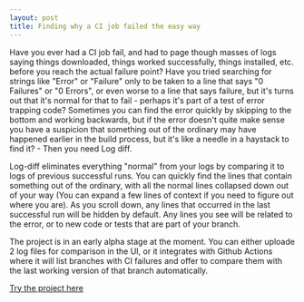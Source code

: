 ```yaml
---
layout: post
title: Finding why a CI job failed the easy way
---
```

Have you ever had a CI job fail, and had to page though masses of logs saying things downloaded,
things worked successfully, things installed, etc. before you reach the actual failure point? Have
you tried searching for strings like "Error" or "Failure" only to be taken to a line that says "0
Failures" or "0 Errors", or even worse to a line that says failure, but it's turns out that it's
normal for that to fail - perhaps it's part of a test of error trapping code? Sometimes you can find
the error quickly by skipping to the bottom and working backwards, but if the error doesn't quite
make sense you have a suspicion that something out of the ordinary may have happened earlier in the
build process, but it's like a needle in a haystack to find it? - Then you need Log diff.

Log-diff eliminates everything "normal" from your logs by comparing it to logs of previous
successful runs. You can quickly find the lines that contain something out of the ordinary, with all
the normal lines collapsed down out of your way (You can expand a few lines of context if you need
to figure out where you are). As you scroll down, any lines that occurred in the last successful run
will be hidden by default. Any lines you see will be related to the error, or to new code or tests
that are part of your branch.

The project is in an early alpha stage at the moment. You can either uploade 2 log files for
comparison in the UI, or it integrates with Github Actions where it will list branches with CI
failures and offer to compare them with the last working version of that branch automatically.

[Try the project here](https://log-diff.arjam.net/)